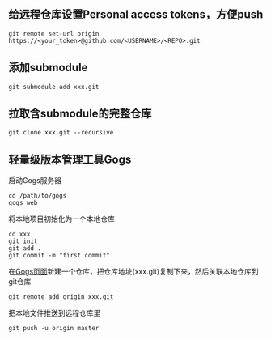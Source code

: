 ## 给远程仓库设置Personal access tokens，方便push
```
git remote set-url origin https://<your_token>@github.com/<USERNAME>/<REPO>.git
```

## 添加submodule
```
git submodule add xxx.git
```

## 拉取含submodule的完整仓库
```
git clone xxx.git --recursive
```

## 轻量级版本管理工具Gogs
启动Gogs服务器
```
cd /path/to/gogs
gogs web
```
将本地项目初始化为一个本地仓库
```
cd xxx
git init
git add .
git commit -m "first commit"
```
在[Gogs页面](http://localhost:3000/install)新建一个仓库，把仓库地址(xxx.git)复制下来，然后关联本地仓库到git仓库
```
git remote add origin xxx.git
```
把本地文件推送到远程仓库里  
```
git push -u origin master
```
